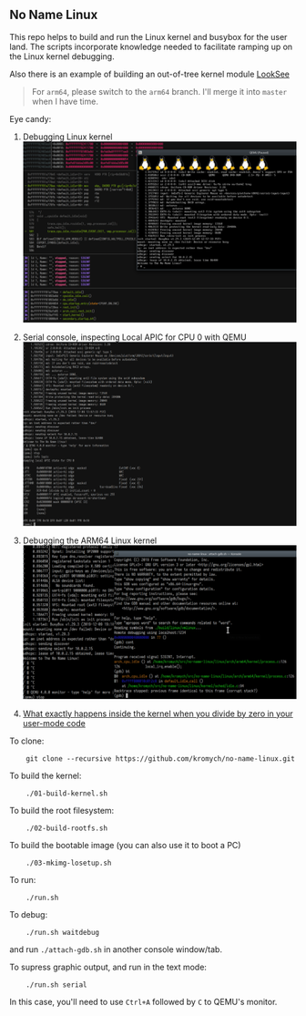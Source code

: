 ## No Name Linux

This repo helps to build and run the Linux kernel and busybox for the user land.
The scripts incorporate knowledge needed to facilitate ramping up on the Linux kernel 
debugging.

Also there is an example of building an out-of-tree kernel module [LookSee](./lookseemod/looksee.c)

> For `arm64`, please switch to the `arm64` branch.
> I'll merge it into `master` when I have time.

Eye candy:
1. Debugging Linux kernel
![Debugging Linux kernel](./notes/debug-graphic.png "Debugging Linux kernel")

2. Serial console, inspecting Local APIC for CPU 0 with QEMU
![Serial console](./notes/qemu-monitor-lapic.png "Serial console")

3. Debugging the ARM64 Linux kernel
![ARM64 Linux kernel](./notes/arm64-debug.png "ARM64 Linux kernel")

4. [What exactly happens inside the kernel when you divide by zero in your user-mode code](./notes/div-by-zero.md)

To clone:
```
	git clone --recursive https://github.com/kromych/no-name-linux.git
```
To build the kernel:
```
	./01-build-kernel.sh
```
To build the root filesystem:
```
	./02-build-rootfs.sh 
```
To build the bootable image (you can also use it to boot a PC)
```
	./03-mkimg-losetup.sh
```

To run:
```
	./run.sh
```

To debug:
```
	./run.sh waitdebug
```
and run `./attach-gdb.sh` in another console window/tab.

To supress graphic output, and run in the text mode:
```
	./run.sh serial
```
In this case, you'll need to use `Ctrl+A` followed by `C` to QEMU's monitor.
